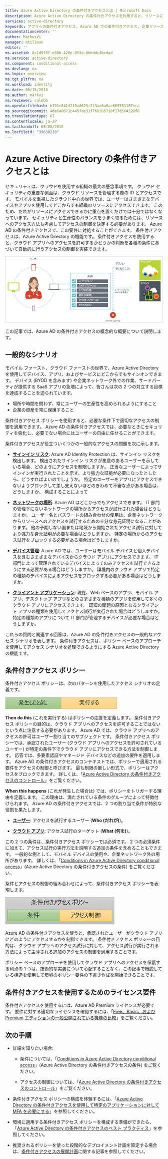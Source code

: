 ```yaml
---
title: Azure Active Directory の条件付きアクセスとは | Microsoft Docs
description: Azure Active Directory の条件付きアクセスを利用すると、リソースに対してだれがアクセスを試みているかだけでなく、どのようにアクセスしようとしているかという点も加味して、アクセスを許可するかどうかを自動的に判断する機構を実装することができます。その具体的な方法について説明します。
services: active-directory
keywords: アプリへの条件付きアクセス, Azure AD での条件付きアクセス, 企業リソースへの安全なアクセス, 条件付きアクセス ポリシー
documentationcenter: ''
author: MarkusVi
manager: mtillman
editor: ''
ms.assetid: 8c1d978f-e80b-420e-853a-8bbddc4bcdad
ms.service: active-directory
ms.component: conditional-access
ms.devlang: na
ms.topic: overview
ms.tgt_pltfrm: na
ms.workload: identity
ms.date: 06/18/2018
ms.author: markvi
ms.reviewer: calebb
ms.openlocfilehash: b191e041d219ad629c2f3ac6a0ac689551187eca
ms.sourcegitcommit: 4de6a8671c445fae31f760385710f17d504228f8
ms.translationtype: HT
ms.contentlocale: ja-JP
ms.lasthandoff: 08/08/2018
ms.locfileid: "39630210"
---
```

# <a name="what-is-conditional-access-in-azure-active-directory"></a>Azure Active Directory の条件付きアクセスとは

セキュリティは、クラウドを使用する組織の最大の懸念事項です。 クラウド セキュリティの重要な側面は、クラウド リソースを管理する際の ID とアクセスです。 モバイルを重視したクラウド中心の世界では、ユーザーはさまざまなデバイスやアプリを使用してどこからでも組織のリソースにアクセスできます。 このため、だれがリソースにアクセスできるかに重点を置くだけでは十分ではなくなっています。 セキュリティと生産性のバランスをうまく取るためには、リソースへのアクセス方法も考慮してアクセスの制御を決定する必要があります。 Azure AD の条件付きアクセスで、この要件に対処することができます。 条件付きアクセスは、Azure Active Directory の機能です。 条件付きアクセスを使用すると、クラウド アプリへのアクセスを許可するかどうかの判断を各種の条件に基づいて自動的に行うアクセスの制御を実装できます。 

![コントロール](./media/overview/81.png)

この記事では、Azure AD の条件付きアクセスの概念的な概要について説明します。



## <a name="common-scenarios"></a>一般的なシナリオ

モバイル ファースト、クラウド ファーストの世界で、Azure Active Directory を使用してデバイス、アプリ、およびサービスにどこからでもサインオンできます。 デバイス (BYOD を含みます) や企業ネットワーク外での作業、サードパーティが提供する SaaS アプリの急増によって、皆さんは次の 2 つの対立する目標を達成することを迫られています。

- 場所や時間を問わず、常にユーザーの生産性を高められるようにすること
- 企業の資産を常に保護すること

条件付きアクセス ポリシーを使用すると、必要な条件下で適切なアクセスの制御を適用できます。 Azure AD の条件付きアクセスでは、必要なときにセキュリティを強化し、必要でない場合にはユーザーの自由に任せることができます。 

条件付きアクセスが役立ついくつかの一般的なアクセスの問題を次に示します。



- **[サインイン リスク](conditions.md#sign-in-risk)**: Azure AD Identity Protection は、サインイン リスクを検出します。 検出されたサインイン リスクが悪意のあるユーザーを示している場合、どのようにアクセスを制限しますか。 正当なユーザーによってサインインが実行されたことを示す、より強力な証拠が必要になったとしたら、どうすればよいのでしょうか。 特定のユーザーをアプリにアクセスできないようブロックして差し支えないほどのきわめて不審な点がある場合は、どうしますか。 構成することによって 

- **[ネットワークの場所](location-condition.md)**: Azure AD はどこからでもアクセスできます。 IT 部門の管理下にないネットワークの場所からアクセスが試行された場合はどうしますか。 ユーザー名とパスワードの組み合わせの使用は、企業ネットワークからリソースへのアクセスを試行するための十分な身元証明になることがあります。 他の予期しない国または地域から開始されたアクセス試行に対してより強力な身元証明が必要な場合はどうしますか。 特定の場所からのアクセス試行をブロックする必要がある場合はどうしますか。  

- **[デバイス管理](conditions.md#device-platforms)**: Azure AD では、ユーザーはモバイル デバイスと個人デバイスを含むさまざまなデバイスからクラウド アプリにアクセスできます。 IT 部門によって管理されているデバイスによってのみアクセスを試行できるようにする必要がある場合はどうしますか。 環境内のクラウド アプリで特定の種類のデバイスによるアクセスをブロックする必要がある場合はどうしますか。 

- **[クライアント アプリケーション](conditions.md#client-apps)**: 現在、Web ベースのアプリ、モバイル アプリ、デスクトップ アプリなどのさまざまな種類のアプリを使用して多くのクラウド アプリにアクセスできます。 既知の問題の原因となるクライアント アプリの種類を使用してアクセス試行が実行された場合はどうしますか。 特定の種類のアプリについて IT 部門が管理するデバイスが必要な場合はどうしますか。 

これらの質問と関連する回答は、Azure AD の条件付きアクセスの一般的なアクセス シナリオを表します。 条件付きアクセスは、ポリシー ベースのアプローチを使用してアクセス シナリオを処理できるようにする Azure Active Directory の機能です。


## <a name="conditional-access-policies"></a>条件付きアクセス ポリシー

条件付きアクセス ポリシーは、次のパターンを使用したアクセス シナリオの定義です。

![コントロール](./media/overview/10.png)

**Then do this** (これを実行する) はポリシーの応答を定義します。 条件付きアクセス ポリシーの目的は、クラウド アプリへのアクセスを許可することではないという点に注意する必要があります。 Azure AD では、クラウド アプリへのアクセスの許可はユーザー割り当てのサブジェクトです。 条件付きアクセス ポリシーでは、承認されたユーザー (クラウド アプリへのアクセスを許可されているユーザー) が特定の条件下でクラウド アプリにアクセスできる方法を制御します。 応答では、多要素認証やマネージド デバイスなどの追加の要件を適用します。 Azure AD の条件付きアクセスのコンテキストでは、ポリシーで適用される要件をアクセスの制御と呼びます。 最も制限の厳しい形式で、ポリシーはアクセスをブロックできます。 詳しくは、「[Azure Active Directory の条件付きアクセスのコントロール](controls.md)」をご覧ください。
     

**When this happens** (これが発生した場合は) では、ポリシーをトリガーする理由を定義します。 この理由は、満たされている条件のグループによって特徴付けられます。 Azure AD の条件付きアクセスでは、2 つの割り当て条件が特別な役割を果たします。

- **[ユーザー](conditions.md#users-and-groups)**: アクセスを試行するユーザー (**Who (だれが)**)。 

- **[クラウド アプリ](conditions.md#cloud-apps)**: アクセス試行のターゲット (**What (何を)**)。    

この 2 つの条件は、条件付きアクセス ポリシーでは必須です。 2 つの必須条件に加えて、アクセス試行の実行方法を説明する追加の条件を含めることもできます。 一般的な例として、モバイル デバイスの使用や、企業ネットワーク外の場所があります。 詳しくは、「[Conditions in Azure Active Directory conditional access](conditions.md)」(Azure Active Directory の条件付きアクセスの条件) をご覧ください。   

条件とアクセスの制御の組み合わせによって、条件付きアクセス ポリシーを表現します。 

![コントロール](./media/overview/51.png)

Azure AD の条件付きアクセスを使うと、承認されたユーザーがクラウド アプリにどのようにアクセスするかを制御できます。 条件付きアクセス ポリシーの目的は、クラウド アプリへのアクセス試行に対して、アクセス試行が実行される方法によって主導される追加のアクセスの制御を適用することです。

ポリシー ベースのアプローチを使用してクラウド アプリへのアクセスを保護する利点の 1 つは、技術的な実装について心配することなく、この記事で概説している構造を使用して環境のポリシー要件の下書き作成を開始できることです。 


## <a name="license-requirements-for-using-conditional-access"></a>条件付きアクセスを使用するためのライセンス要件

条件付きアクセスを使用するには、Azure AD Premium ライセンスが必要です。 要件に対する適切なライセンスを確認するには、「[Free、Basic、および Premium エディションの一般公開されている機能の比較](https://azure.microsoft.com/pricing/details/active-directory/)」をご覧ください。


## <a name="next-steps"></a>次の手順

- 詳細を知りたい場合:
    - 条件については、「[Conditions in Azure Active Directory conditional access](conditions.md)」(Azure Active Directory の条件付きアクセスの条件) をご覧ください。

    - アクセスの制御については、「[Azure Active Directory の条件付きアクセスのコントロール](controls.md)」をご覧ください。

- 条件付きアクセス ポリシーの構成を体験するには、「[Azure Active Directory の条件付きアクセスを使用して特定のアプリケーションに対して MFA を必要にする](app-based-mfa.md)」を参照してください。

- 環境に適用する条件付きアクセス ポリシーを構成する準備ができたら、「[Azure Active Directory の条件付きアクセスのベスト プラクティス](best-practices.md)」を参照してください。 

- 推奨されるポリシーを使った段階的なデプロイメント計画を策定する場合は、[条件付きアクセスの展開計画](http://aka.ms/conditionalaccessdeploymentplan)に関する記事を参照してください。
